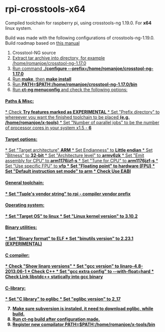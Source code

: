rpi-crosstools-x64
===========

Compiled toolchain for raspberry pi, using crosstools-ng 1.19.0. For <b>x64</b> linux system.

Build was made with the following configurations of crosstools-ng-1.19.0. Build roadmap based on <a href = http://elinux.org/RPi_Linaro_GCC_Compilation> this manual</a>

1. Сrosstool-NG source <a href=http://crosstool-ng.org/download/crosstool-ng/crosstool-ng-1.19.0.tar.bz2>
2. Extract tar archive into directory, for example /home/romanjoe/crosstool-ng-1.17.0
3. Run command <b>./configure --prefix=/home/romanjoe/crosstool-ng-1.17.0</b>
4. Run <b>make</b>, then <b>make install</b>
5. Run <b>PATH=$PATH:/home/romanjoe/crosstool-ng-1.17.0/bin</b>
6. Run <b>ct-ng menuconfig</b> and check the following options:

<h4>Paths & Misc:	</h4>
* Check <b>Try features marked as EXPERIMENTAL</b>	
* Set "Prefix directory" to whereever you want the finished toolchain to be placed	<b>(e.g. /home/romanjoe/x-tools)</b>
* Set "Number of parallel jobs" to be the number of processor cores in your system x1.5 -	<b>6</b>

<h4>Target options:</h4>	
* Set "Target architecture"	<b>ARM</b>
* Set Endianness" to <b>Little endian</b>
* Set "Bitness" to <b>32-bit</b>
* Set "Architecture level" to <b>armv6zk</b>
* Set "Emit assembly for CPU" to <b>arm1176jzf-s</b>
* Set "Tune for CPU" to	<b>arm1176jzf-s</b>
* Set "Use specific FPU" to	<b>vfp<b>
* Set "Floating point" to	<b>hardware (FPU)</b>
* Set "Default instruction set mode" to <b>arm</b>
* Check	Use EABI

<h4>General toolchain:</h4>	
* Set "Tuple's vendor string" to <b>rpi</b> - compiler vendor prefix
 
<h4>Operating system:</h4>	
* Set "Target OS" to <b>linux</b>
* Set "Linux kernel version" to <b>3.10.2</b>

<h4>Binary utilities:</h4>	
* Set "Binary format" to <b>ELF</b>
* Set "binutils version" to <b>2.23.1 (EXPERIMENTAL)</b>

<h4>C compiler:</h4>	
* Check "Show linaro versions"	
* Set "gcc version" to <b>linaro-4.8-2013.06-1</b>
* Check	<b>C++</b>
* Set "gcc extra config" to	<b>--with-float=hard</b>
* Check <b>Link libstdc++ statically into gcc binary</b>

<h4>C-library:</h4>	
* Set "C library" to <b>eglibc</b>
* Set "eglibc version" to <b>2_17</b>

7. Make sure <b>subversion</b> is instaled, it need to download eglibc, while build.
8. Run <b>ct-ng build</b> after configuration made.
9. Register new compilator <b>PATH=$PATH:/home/romanjoe/x-tools/bin</b>
